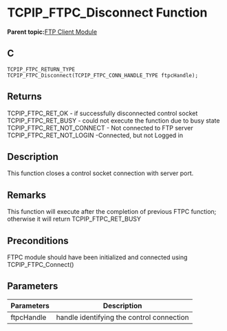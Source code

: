 # TCPIP\_FTPC\_Disconnect Function

**Parent topic:**[FTP Client Module](GUID-CE11EBFA-49BD-4D91-86C5-FFD24810B03C.md)

## C

```
TCPIP_FTPC_RETURN_TYPE TCPIP_FTPC_Disconnect(TCPIP_FTPC_CONN_HANDLE_TYPE ftpcHandle); 
```

## Returns

TCPIP\_FTPC\_RET\_OK - if successfully disconnected control socket TCPIP\_FTPC\_RET\_BUSY - could not execute the function due to busy state TCPIP\_FTPC\_RET\_NOT\_CONNECT - Not connected to FTP server TCPIP\_FTPC\_RET\_NOT\_LOGIN -Connected, but not Logged in

## Description

This function closes a control socket connection with server port.

## Remarks

This function will execute after the completion of previous FTPC function; otherwise it will return TCPIP\_FTPC\_RET\_BUSY

## Preconditions

FTPC module should have been initialized and connected using TCPIP\_FTPC\_Connect\(\)

## Parameters

|Parameters|Description|
|----------|-----------|
|ftpcHandle|handle identifying the control connection|

